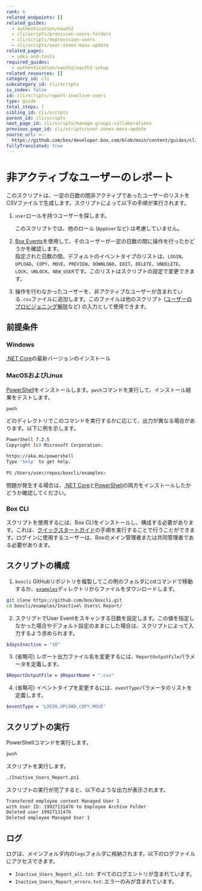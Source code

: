```yaml
---
rank: 6
related_endpoints: []
related_guides:
  - authentication/oauth2
  - cli/scripts/provision-users-folders
  - cli/scripts/deprovision-users
  - cli/scripts/user-zones-mass-update
related_pages:
  - sdks-and-tools
required_guides:
  - authentication/oauth2/oauth2-setup
related_resources: []
category_id: cli
subcategory_id: cli/scripts
is_index: false
id: cli/scripts/report-inactive-users
type: guide
total_steps: 7
sibling_id: cli/scripts
parent_id: cli/scripts
next_page_id: cli/scripts/manage-groups-collaborations
previous_page_id: cli/scripts/user-zones-mass-update
source_url: >-
  https://github.com/box/developer.box.com/blob/main/content/guides/cli/scripts/report-inactive-users.md
fullyTranslated: true
---
```

# 非アクティブなユーザーのレポート

<!-- markdownlint-disable line-length -->

このスクリプトは、一定の日数の間非アクティブであったユーザーのリストをCSVファイルで生成します。スクリプトによって以下の手順が実行されます。

1. `user`ロールを持つユーザーを探します。 

   <message>

   このスクリプトでは、他のロール (`AppUser`など) は考慮していません。

   </message>
2. [Box Events][boxevents]を使用して、そのユーザーが一定の日数の間に操作を行ったかどうかを確認します。\
   指定された日数の間。デフォルトのイベントタイプのリストは、`LOGIN`、`UPLOAD`、`COPY`、`MOVE`、`PREVIEW`、`DOWNLOAD`、`EDIT`、`DELETE`、`UNDELETE`、`LOCK`、`UNLOCK`、`NEW_USER`です。このリストはスクリプトの設定で変更できます。
3. 操作を行わなかったユーザーを、非アクティブなユーザーが含まれている`.csv`ファイルに追加します。このファイルは他のスクリプト ([ユーザーのプロビジョニング解除][deprovisionscript]など) の入力として使用できます。

## 前提条件

### Windows

[.NET Core](https://dotnet.microsoft.com/download)の最新バージョンのインストール

### MacOSおよびLinux

[PowerShell][pwsh]をインストールします。`pwsh`コマンドを実行して、インストール結果をテストします。

```bash
pwsh 

```

どのディレクトリでこのコマンドを実行するかに応じて、出力が異なる場合があります。以下に例を示します。

```bash
PowerShell 7.2.5
Copyright (c) Microsoft Corporation.

https://aka.ms/powershell
Type 'help' to get help.
  
PS /Users/user/repos/boxcli/examples> 

```

<message>

問題が発生する場合は、[.NET Core](https://dotnet.microsoft.com/download)と[PowerShell][pwsh]の両方をインストールしたかどうか確認してください。

</message>

### Box CLI

スクリプトを使用するには、Box CLIをインストールし、構成する必要があります。これは、[クイックスタートガイド][quickstart]の手順を実行することで行うことができます。ログインに使用するユーザーは、Boxのメイン管理者または共同管理者である必要があります。

## スクリプトの構成

1. `boxcli` GitHubリポジトリを複製してこの例のフォルダにcdコマンドで移動するか、[`examples`][examples]ディレクトリからファイルをダウンロードします。

```bash
git clone https://github.com/box/boxcli.git
cd boxcli/examples/Inactive\ Users\ Report/

```

2. スクリプトでUser Eventをスキャンする日数を設定します。この値を指定しなかった場合やデフォルト設定のままにした場合は、スクリプトによって入力するよう求められます。

```bash
$daysInactive = "10"

```

3. (省略可) レポート出力ファイル名を変更するには、`ReportOutputFile`パラメータを定義します。

```bash
$ReportOutputFile = $ReportName + ".csv"

```

4. (省略可) イベントタイプを変更するには、`eventType`パラメータのリストを定義します。

```bash
$eventType = "LOGIN,UPLOAD,COPY,MOVE"

```

## スクリプトの実行

PowerShellコマンドを実行します。

```bash
pwsh

```

スクリプトを実行します。

```bash
./Inactive_Users_Report.ps1

```

スクリプトの実行が完了すると、以下のような出力が表示されます。

```bash
Transfered employee content Managed User 1
with User ID: 19927131476 to Employee Archive Folder
Deleted user 19927131476
Deleted employee Managed User 1

```

## ログ

ログは、メインフォルダ内の`logs`フォルダに格納されます。以下のログファイルにアクセスできます。

* `Inactive_Users_Report_all.txt`: すべてのログエントリが含まれています。
* `Inactive_Users_Report_errors.txt`: エラーのみが含まれています。

<!-- markdownlint-enable line-length -->

[scripts]: https://github.com/box/boxcli/tree/main/examples

[pwsh]: https://docs.microsoft.com/en-us/powershell/scripting/install/installing-powershell?view=powershell-7.2

[quickstart]: g://cli/quick-start/create-oauth-app/

[boxevents]: https://developer.box.com/reference/resources/event/

[deprovisionscript]: g://cli/scripts/deprovision-users

[console]: https://app.box.com/developers/console

[auth]: g://authentication/oauth2/oauth2-setup

[examples]: https://github.com/box/boxcli/tree/main/examples/Inactive%20Users%20Report
